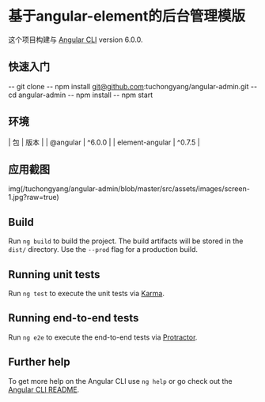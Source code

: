 # 基于angular-element的后台管理模版

这个项目构建与 [Angular CLI](https://github.com/angular/angular-cli) version 6.0.0.

## 快速入门

-- git clone 
-- npm install git@github.com:tuchongyang/angular-admin.git
-- cd angular-admin
-- npm install
-- npm start

## 环境

| 包 | 版本 |
| @angular | ^6.0.0 |
| element-angular | ^0.7.5 |

## 应用截图
img(/tuchongyang/angular-admin/blob/master/src/assets/images/screen-1.jpg?raw=true)

## Build

Run `ng build` to build the project. The build artifacts will be stored in the `dist/` directory. Use the `--prod` flag for a production build.

## Running unit tests

Run `ng test` to execute the unit tests via [Karma](https://karma-runner.github.io).

## Running end-to-end tests

Run `ng e2e` to execute the end-to-end tests via [Protractor](http://www.protractortest.org/).

## Further help

To get more help on the Angular CLI use `ng help` or go check out the [Angular CLI README](https://github.com/angular/angular-cli/blob/master/README.md).
